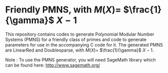 # Friendly PMNS, with $M(X) =$  $\frac{1}{\gamma}$  $X - 1$
This repository contains codes to generate Polynomial Modular Number Systems (PMNS) for a friendly class of primes and code to generate parameters for use in the accompanying C code for it. 
The generated PMNS are LinearRed and Doublesparse, with $M(X) =$  $\frac{1}{\gamma}$  $X - 1$.



Note : To use the PMNS generator, you will need SageMath library which can be found here: http://www.sagemath.org/

